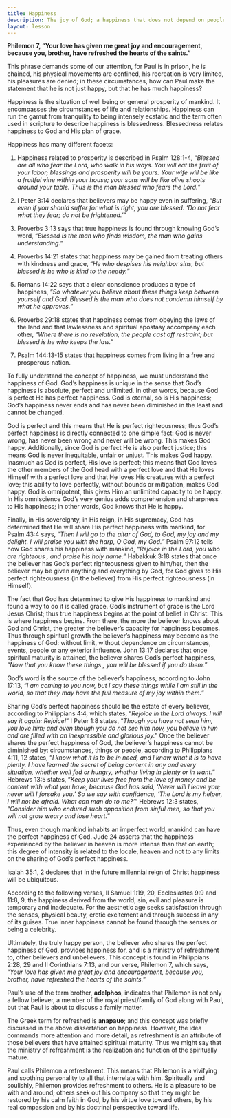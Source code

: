 ```yaml
---
title: Happiness
description: The joy of God; a happiness that does not depend on people, things, or circumstances.
layout: lesson
---
```



**Philemon 7, “Your love has given me great joy and encouragement, because you, brother, have refreshed the hearts of the saints.”**

This phrase demands some of our attention, for Paul is in prison, he is chained, his physical movements are confined, his recreation is very limited, his pleasures are denied; in these circumstances, how can Paul make the statement that he is not just happy, but that he has much happiness?

Happiness is the situation of well being or general prosperity of mankind. It encompasses the circumstances of life and relationships. Happiness can run the gamut from tranquility to being intensely ecstatic and the term often used in scripture to describe happiness is blessedness. Blessedness relates happiness to God and His plan of grace.

Happiness has many different facets:

1. Happiness related to prosperity is described in Psalm 128:1-4, “_Blessed are all who fear the Lord, who walk in his ways. You will eat the fruit of your labor; blessings and prosperity will be yours. Your wife will be like a fruitful vine within your house; your sons will be like olive shoots around your table. Thus is the man blessed who fears the Lord._”

2. I Peter 3:14 declares that believers may be happy even in suffering, “_But even if you should suffer for what is right, you are blessed. ‘Do not fear what they fear; do not be frightened.’_”

2. Proverbs 3:13 says that true happiness is found through knowing God’s word, “_Blessed is the man who finds wisdom, the man who gains understanding._”

2. Proverbs 14:21 states that happiness may be gained from treating others with kindness and grace, “_He who despises his neighbor sins, but blessed is he who is kind to the needy._”

2. Romans 14:22 says that a clear conscience produces a type of happiness, “_So whatever you believe about these things keep between yourself and God. Blessed is the man who does not condemn himself by what he approves._”

2. Proverbs 29:18 states that happiness comes from obeying the laws of the land and that lawlessness and spiritual apostasy accompany each other, “_Where there is no revelation, the people cast off restraint; but blessed is he who keeps the law._”

2. Psalm 144:13-15 states that happiness comes from living in a free and prosperous nation.

To fully understand the concept of happiness, we must understand the happiness of God. God’s happiness is unique in the sense that God’s happiness is absolute, perfect and unlimited. In other words, because God is perfect He has perfect happiness. God is eternal, so is His happiness; God’s happiness never ends and has never been diminished in the least and cannot be changed.

God is perfect and this means that He is perfect righteousness; thus God’s perfect happiness is directly connected to one simple fact: God is never wrong, has never been wrong and never will be wrong. This makes God happy. Additionally, since God is perfect He is also perfect justice; this means God is never inequitable, unfair or unjust. This makes God happy. Inasmuch as God is perfect, His love is perfect; this means that God loves the other members of the God head with a perfect love and that He loves Himself with a perfect love and that He loves His creatures with a perfect love; this ability to love perfectly, without bounds or mitigation, makes God happy. God is omnipotent, this gives Him an unlimited capacity to be happy. In His omniscience God’s very genius adds comprehension and sharpness to His happiness; in other words, God knows that He is happy.

Finally, in His sovereignty, in His reign, in His supremacy, God has determined that He will share His perfect happiness with mankind, for Psalm 43:4 says, “_Then I will go to the altar of God, to God, my joy and my delight. I will praise you with the harp, O God, my God._” Psalm 97:12 tells how God shares his happiness with mankind, “_Rejoice in the Lord, you who are righteous , and praise his holy name._” Habakkuk 3:18 states that once the believer has God’s perfect righteousness given to him/her,
then the believer may be given anything and everything by God, for God gives to His perfect righteousness (in the believer) from His perfect righteousness (in Himself).

The fact that God has determined to give His happiness to mankind and found a way to do it is called grace. God’s instrument of grace is the Lord Jesus Christ; thus true happiness begins at the point of belief in Christ. This is where happiness begins. From there, the more the believer knows about God and Christ, the greater the believer’s capacity for happiness becomes. Thus through spiritual growth the believer’s happiness may become as the happiness of God: without limit, without dependence on circumstances, events, people or any exterior influence. John 13:17 declares that once spiritual maturity is attained, the
believer shares God’s perfect happiness, “_Now that you know these things , you will be blessed if you do them._”

God’s word is the source of the believer’s happiness, according to John 17:13, “_I am coming to you now, but I say these things while I am still in the world, so that they may have the full measure of my joy within them._”

Sharing God’s perfect happiness should be the estate of every believer, according to Philippians 4:4, which states, “_Rejoice in the Lord always. I will say it again: Rejoice!_” I Peter 1:8 states, “_Though you have not seen him, you love him; and even though you do not see him now, you believe in him and are filled with an inexpressible and glorious joy._” Once the believer shares the perfect happiness of God, the believer’s happiness cannot be diminished by: circumstances, things or people, according to Philippians 4:11, 12 states, “_I know what it is to be in need, and I know what it is to have plenty. I have learned the secret of being content in any and every situation, whether well fed or hungry, whether living in plenty or in want._” Hebrews 13:5 states, “_Keep your lives free from the love of money and be content with what you have, because God has said, ‘Never will I leave you; never will I forsake you.’ So we say with confidence, ‘The Lord is my helper, I will not be afraid. What can man do to me?’_” Hebrews 12:3 states, “_Consider him who endured such opposition from sinful men, so that you will not grow weary and lose heart._”

Thus, even though mankind inhabits an imperfect world, mankind can have the perfect happiness of God. Jude 24 asserts that the happiness experienced by the believer in heaven is more intense than that on earth; this degree of intensity is related to the locale, heaven and not to any limits on the sharing of God’s perfect happiness.

Isaiah 35:1, 2 declares that in the future millennial reign of Christ happiness will be ubiquitous.

According to the following verses, II Samuel 1:19, 20, Ecclesiastes 9:9 and 11:8, 9, the happiness derived from the world, sin, evil and pleasure is temporary and inadequate. For the aesthetic age seeks satisfaction through the senses, physical beauty, erotic excitement and through success in any of its guises. True inner happiness cannot be found through the senses or being a celebrity.

Ultimately, the truly happy person, the believer who shares the perfect happiness of God, provides happiness for, and is a ministry of refreshment to, other believers and unbelievers. This concept is found in Philippians 2:28, 29 and II Corinthians 7:13, and our verse, Philemon 7, which says, “_Your love has given me great joy and encouragement, because you, brother, have refreshed the hearts of the saints._”

Paul’s use of the term brother, **adelphos**, indicates that Philemon is not only a fellow believer, a member of the royal priest/family of God along with Paul, but that Paul is about to discuss a family matter.

The Greek term for refreshed is **anapauo**; and this concept was briefly discussed in the above dissertation on happiness. However, the idea commands more attention and more detail, as refreshment is an attribute of those believers that have attained spiritual maturity. Thus we might say that the ministry of refreshment is the realization and function of the spiritually mature.

Paul calls Philemon a refreshment. This means that Philemon is a vivifying and soothing personality to all that interrelate with him. Spiritually and soulishly, Philemon provides refreshment to others. He is a pleasure to be with and around; others seek out his company so that they might be restored by his calm faith in God, by his virtue love toward others, by his real compassion and by his doctrinal perspective toward life.
